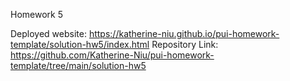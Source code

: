 Homework 5

Deployed website: https://katherine-niu.github.io/pui-homework-template/solution-hw5/index.html
Repository Link: https://github.com/Katherine-Niu/pui-homework-template/tree/main/solution-hw5 
